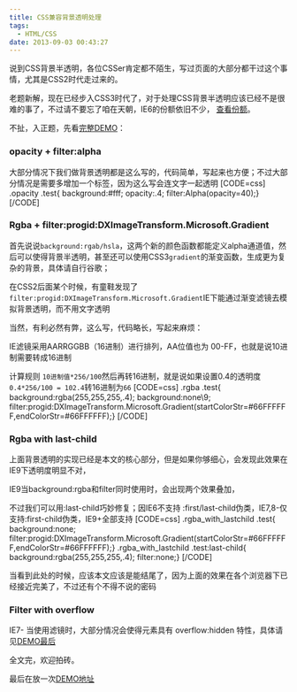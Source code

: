 ```yaml
---
title: CSS兼容背景透明处理
tags:
  - HTML/CSS
date: 2013-09-03 00:43:27
---
```


<style type="text/css">br{ display:none}</style>

说到CSS背景半透明，各位CSSer肯定都不陌生，写过页面的大部分都干过这个事情，尤其是CSS2时代走过来的。

老题新解，现在已经步入CSS3时代了，对于处理CSS背景半透明应该已经不是很难的事了，不过请不要忘了咱在天朝，IE6的份额依旧不少， [查看份额](http://www.ie6countdown.com/)。

不扯，入正题，先看[完整DEMO](/Lab/bg_transparence_test.html)：

### opacity + filter:alpha

大部分情况下我们做背景透明都是这么写的，代码简单，写起来也方便；不过大部分情况是需要多增加一个标签，因为这么写会连文字一起透明
[CODE=css]
.opacity .test{ background:#fff; opacity:.4; filter:Alpha(opacity=40);}
[/CODE]

### Rgba + filter:progid:DXImageTransform.Microsoft.Gradient

首先说说`background:rgab/hsla`，这两个新的颜色函数都能定义alpha通道值，然后可以使得背景半透明，甚至还可以使用CSS3`gradient`的渐变函数，生成更为复杂的背景，具体请自行谷歌；

在CSS2后面某个时候，有童鞋发现了`filter:progid:DXImageTransform.Microsoft.Gradient`IE下能通过渐变滤镜去模拟背景透明，而不用文字透明

当然，有利必然有弊，这么写，代码略长，写起来麻烦：

IE滤镜采用AARRGGBB（16进制）进行排列，AA位值也为 00-FF，也就是说10进制需要转成16进制

计算规则 `10进制值*256/100`然后再转16进制，就是说如果设置0.4的透明度`0.4*256/100 = 102.4`转16进制为`66`
[CODE=css]
.rgba .test{ background:rgba(255,255,255,.4); background:none\9; filter:progid:DXImageTransform.Microsoft.Gradient(startColorStr=#66FFFFFF,endColorStr=#66FFFFFF);}
[/CODE]

### Rgba with last-child

上面背景透明的实现已经是本文的核心部分，但是如果你够细心，会发现此效果在IE9下透明度明显不对，

IE9当background:rgba和filter同时使用时，会出现两个效果叠加，

不过我们可以用:last-child巧妙修复；因IE6不支持 :first/last-child伪类，IE7,8-仅支持:first-child伪类，IE9+全部支持
[CODE=css]
.rgba_with_lastchild .test{ background:none; filter:progid:DXImageTransform.Microsoft.Gradient(startColorStr=#66FFFFFF,endColorStr=#66FFFFFF);}
.rgba_with_lastchild .test:last-child{ background:rgba(255,255,255,.4); filter:none;}
[/CODE]

当看到此处的时候，应该本文应该是能结尾了，因为上面的效果在各个浏览器下已经接近完美了，不过还有个不得不说的密码

### Filter with overflow

IE7- 当使用滤镜时，大部分情况会使得元素具有 overflow:hidden 特性，具体请见[DEMO最后](/Lab/bg_transparence_test.html)

全文完，欢迎拍砖。

最后在放一次[DEMO地址](/Lab/bg_transparence_test.html)